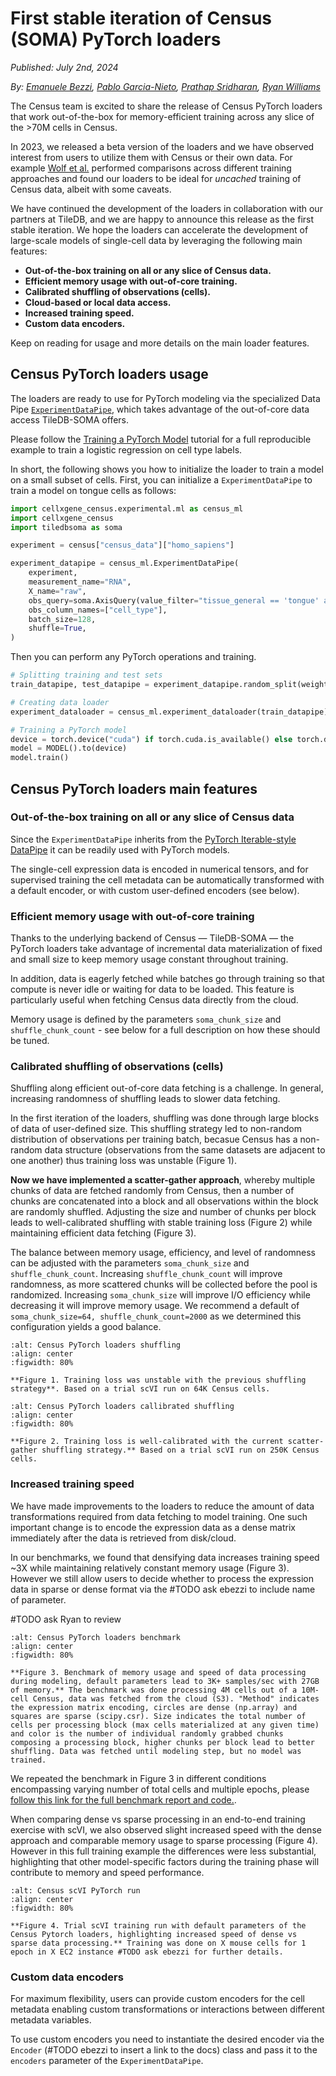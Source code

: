 # First stable iteration of Census (SOMA) PyTorch loaders

*Published:* *July 2nd, 2024*

*By:* *[Emanuele Bezzi](mailto:ebezzi@chanzuckerberg.com), [Pablo Garcia-Nieto](mailto:pgarcia-nieto@chanzuckerberg.com), [Prathap Sridharan](mailto:psridharan@chanzuckerberg.com), [Ryan Williams](mailto:pgarcia-nieto@chanzuckerberg.com)*

The Census team is excited to share the release of Census PyTorch loaders that work out-of-the-box for memory-efficient training across any slice of the >70M cells in Census.

In 2023, we released a beta version of the loaders and we have observed interest from users to utilize them with Census or their own data. For example [Wolf et al.](https://lamin.ai/blog/arrayloader-benchmarks) performed comparisons across different training approaches and found our loaders to be ideal for *uncached* training of Census data, albeit with some caveats.

We have continued the development of the loaders in collaboration with our partners at TileDB, and we are happy to announce this release as the first stable iteration. We hope the loaders can accelerate the development of large-scale models of single-cell data by leveraging the following main features:

- **Out-of-the-box training on all or any slice of Census data.**
- **Efficient memory usage with out-of-core training.**
- **Calibrated shuffling of observations (cells).**
- **Cloud-based or local data access.**
- **Increased training speed.**
- **Custom data encoders.**

Keep on reading for usage and more details on the main loader features.

## Census PyTorch loaders usage

The loaders are ready to use for PyTorch modeling via the specialized Data Pipe [`ExperimentDataPipe`](https://chanzuckerberg.github.io/cellxgene-census/_autosummary/cellxgene_census.experimental.ml.pytorch.ExperimentDataPipe.html#cellxgene_census.experimental.ml.pytorch.ExperimentDataPipe), which takes advantage of the out-of-core data access TileDB-SOMA offers.

Please follow the [Training a PyTorch Model](https://chanzuckerberg.github.io/cellxgene-census/notebooks/experimental/pytorch.html) tutorial for a full reproducible example to train a logistic regression on cell type labels.

In short, the following shows you how to initialize the loader to train a model on a small subset of cells. First, you can initialize a `ExperimentDataPipe` to train a model on tongue cells as follows:

```python
import cellxgene_census.experimental.ml as census_ml
import cellxgene_census
import tiledbsoma as soma

experiment = census["census_data"]["homo_sapiens"]

experiment_datapipe = census_ml.ExperimentDataPipe(
    experiment,
    measurement_name="RNA",
    X_name="raw",
    obs_query=soma.AxisQuery(value_filter="tissue_general == 'tongue' and is_primary_data == True"),
    obs_column_names=["cell_type"],
    batch_size=128,
    shuffle=True,
)
```

Then you can perform any PyTorch operations and training.

```python
# Splitting training and test sets
train_datapipe, test_datapipe = experiment_datapipe.random_split(weights={"train": 0.8, "test": 0.2}, seed=1)

# Creating data loader
experiment_dataloader = census_ml.experiment_dataloader(train_datapipe)

# Training a PyTorch model
device = torch.device("cuda") if torch.cuda.is_available() else torch.device("cpu")
model = MODEL().to(device)
model.train()
```

## Census PyTorch loaders main features

### Out-of-the-box training on all or any slice of Census data

Since the `ExperimentDataPipe` inherits from the [PyTorch Iterable-style DataPipe](https://pytorch.org/data/main/torchdata.datapipes.iter.html) it can be readily used with PyTorch models.

The single-cell expression data is encoded in numerical tensors, and for supervised training the cell metadata can be automatically transformed with a default encoder, or with custom user-defined encoders (see below).

### Efficient memory usage with out-of-core training

Thanks to the underlying backend of Census — TileDB-SOMA — the PyTorch loaders take advantage of incremental data materialization of fixed and small size to keep memory usage constant throughout training.

In addition, data is eagerly fetched while batches go through training so that compute is never idle or waiting for data to be loaded. This feature is particularly useful when fetching Census data directly from the cloud.

Memory usage is defined by the parameters `soma_chunk_size` and `shuffle_chunk_count` - see below for a full description on how these should be tuned.

### Calibrated shuffling of observations (cells)

Shuffling along efficient out-of-core data fetching is a challenge. In general, increasing randomness of shuffling leads to slower data fetching.

In the first iteration of the loaders, shuffling was done through large blocks of data of user-defined size. This shuffling strategy led to non-random distribution of observations per training batch, becasue Census has a non-random data structure (observations from the same datasets are adjacent to one another) thus training loss was unstable (Figure 1).

**Now we have implemented a scatter-gather approach**, whereby multiple chunks of data are fetched randomly from Census, then a number of chunks are concatenated into a block and all observations within the block are randomly shuffled. Adjusting the size and number of chunks per block leads to well-calibrated shuffling with stable training loss (Figure 2) while maintaining efficient data fetching (Figure 3).

The balance between memory usage, efficiency, and level of randomness can be adjusted with the parameters `soma_chunk_size` and `shuffle_chunk_count`. Increasing `shuffle_chunk_count` will improve randomness, as more scattered chunks will be collected before the pool is randomized. Increasing `soma_chunk_size` will improve I/O efficiency while decreasing it will improve memory usage. We recommend a default of `soma_chunk_size=64, shuffle_chunk_count=2000` as we determined this configuration yields a good balance.

```{figure} ./20240702-pytorch-fig-loss-before.png
:alt: Census PyTorch loaders shuffling
:align: center
:figwidth: 80%

**Figure 1. Training loss was unstable with the previous shuffling strategy**. Based on a trial scVI run on 64K Census cells.
```

```{figure} ./20240702-pytorch-fig-loss-after.png
:alt: Census PyTorch loaders callibrated shuffling
:align: center
:figwidth: 80%

**Figure 2. Training loss is well-calibrated with the current scatter-gather shuffling strategy.** Based on a trial scVI run on 250K Census cells.
```

### Increased training speed

We have made improvements to the loaders to reduce the amount of data transformations required from data fetching to model training. One such important change is to encode the expression data as a dense matrix immediately after the data is retrieved from disk/cloud.

In our benchmarks, we found that densifying data increases training speed ~3X while maintaining relatively constant memory usage (Figure 3). However we still allow users to decide whether to process the expression data in sparse or dense format via the #TODO ask ebezzi to include name of parameter.

\#TODO ask Ryan to review

```{figure} ./20240702-pytorch-fig-benchmark.png
:alt: Census PyTorch loaders benchmark
:align: center
:figwidth: 80%

**Figure 3. Benchmark of memory usage and speed of data processing during modeling, default parameters lead to 3K+ samples/sec with 27GB of memory.** The benchmark was done processing 4M cells out of a 10M-cell Census, data was fetched from the cloud (S3). "Method" indicates the expression matrix encoding, circles are dense (np.array) and squares are sparse (scipy.csr). Size indicates the total number of cells per processing block (max cells materialized at any given time) and color is the number of individual randomly grabbed chunks composing a processing block, higher chunks per block lead to better shuffling. Data was fetched until modeling step, but no model was trained.
```

We repeated the benchmark in Figure 3 in different conditions encompassing varying number of total cells and multiple epochs, please [follow this link for the full benchmark report and code.](https://github.com/ryan-williams/arrayloader-benchmarks).

When comparing dense vs sparse processing in an end-to-end training exercise with scVI, we also observed slight increased speed with the dense approach and comparable memory usage to sparse processing (Figure 4). However in this full training example the differences were less substantial, highlighting that other model-specific factors during the training phase will contribute to memory and speed performance.

```{figure} ./20240702-pytorch-fig-scvi.png
:alt: Census scVI PyTorch run
:align: center
:figwidth: 80%

**Figure 4. Trial scVI training run with default parameters of the Census Pytorch loaders, highlighting increased speed of dense vs sparse data processing.** Training was done on X mouse cells for 1 epoch in X EC2 instance #TODO ask ebezzi for further details.
```

### Custom data encoders

For maximum flexibility, users can provide custom encoders for the cell metadata enabling custom transformations or interactions between different metadata variables.

To use custom encoders you need to instantiate the desired encoder via the `Encoder` (#TODO ebezzi to insert a link to the docs) class and pass it to the `encoders` parameter of the `ExperimentDataPipe`.

